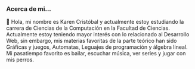 ### Acerca de mi...

🌱 Hola, mi nombre es Karen Cristóbal y actualmente estoy estudiando la carrera de Ciencias de la Computación en la Facultad de Ciencias.
Actualmente estoy teniendo mayor interés con lo relacionado al Desarrollo Web, sin embargo, mis materias favoritas de la parte teórico han sido Gráficas y juegos, Automatas, Leguajes de programación y álgebra lineal. Mi pasatiempo favorito es bailar, escuchar música, ver series y jugar con mis perros.
